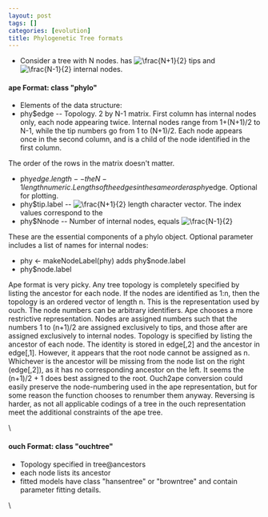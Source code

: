 ```yaml
---
layout: post
tags: []
categories: [evolution]
title: Phylogenetic Tree formats
---
```







 








-   Consider a tree with N nodes. has ![ \\frac{N+1}{2}
    ](http://openwetware.org/images/math/8/0/6/806f2a93c92cf6d7d9f090494e22ca5c.png)
    tips and ![ \\frac{N-1}{2}
    ](http://openwetware.org/images/math/b/2/9/b29839ea7c81cf5145ad5cc82365a8ed.png)
    internal nodes.

#### ape Format: class "phylo"

-   Elements of the data structure:
-   phy$edge -- Topology. 2 by N-1 matrix. First column has internal
    nodes only, each node appearing twice. Internal nodes range from
    1+(N+1)/2 to N-1, while the tip numbers go from 1 to (N+1)/2. Each
    node appears once in the second column, and is a child of the node
    identified in the first column.

The order of the rows in the matrix doesn't matter.

-   phy$edge.length -- the N-1 length numeric. Lengths of the edges in
    the same order as phy$edge. Optional for plotting.
-   phy$tip.label -- ![ \\frac{N+1}{2}
    ](http://openwetware.org/images/math/8/0/6/806f2a93c92cf6d7d9f090494e22ca5c.png)
    length character vector. The index values correspond to the
-   phy$Nnode -- Number of internal nodes, equals ![ \\frac{N-1}{2}
    ](http://openwetware.org/images/math/b/2/9/b29839ea7c81cf5145ad5cc82365a8ed.png)

These are the essential components of a phylo object. Optional parameter
includes a list of names for internal nodes:

-   phy <- makeNodeLabel(phy) adds phy$node.label
-   phy$node.label

Ape format is very picky. Any tree topology is completely specified by
listing the ancestor for each node. If the nodes are identified as 1:n,
then the topology is an ordered vector of length n. This is the
representation used by ouch. The node numbers can be arbitrary
identifiers. Ape chooses a more restrictive representation. Nodes are
assigned numbers such that the numbers 1 to (n+1)/2 are assigned
exclusively to tips, and those after are assigned exclusively to
internal nodes. Topology is specified by listing the ancestor of each
node. The identity is stored in edge[,2] and the ancestor in edge[,1].
However, it appears that the root node cannot be assigned as n.
Whichever is the ancestor will be missing from the node list on the
right (edge[,2]), as it has no corresponding ancestor on the left. It
seems the (n+1)/2 + 1 does best assigned to the root. Ouch2ape
conversion could easily preserve the node-numbering used in the ape
representation, but for some reason the function chooses to renumber
them anyway. Reversing is harder, as not all applicable codings of a
tree in the ouch representation meet the additional constraints of the
ape tree.

\

#### ouch Format: class "ouchtree"

-   Topology specified in tree@ancestors
-   each node lists its ancestor
-   fitted models have class "hansentree" or "browntree" and contain
    parameter fitting details.

\

